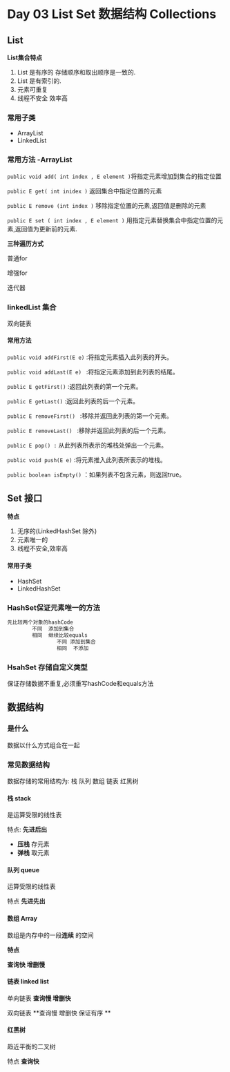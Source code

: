 # Day 03 List Set 数据结构 Collections

## List

**List集合特点**

1. List 是有序的 存储顺序和取出顺序是一致的.
2. List 是有索引的.
3. 元素可重复
4. 线程不安全 效率高

### 常用子类

* ArrayList
* LinkedList

### 常用方法 -ArrayList

` public void add( int index , E element ) `将指定元素增加到集合的指定位置

`public E get( int inidex )` 返回集合中指定位置的元素

` public E remove (int index ) ` 移除指定位置的元素,返回值是删除的元素

` public E set ( int index , E element ) ` 用指定元素替换集合中指定位置的元素,返回值为更新前的元素.

**三种遍历方式**

普通for

增强for

迭代器



### linkedList 集合

双向链表

#### 常用方法

`public void addFirst(E e)`  :将指定元素插入此列表的开头。 

`public void addLast(E e) ` :将指定元素添加到此列表的结尾。 

`public E getFirst()`  :返回此列表的第一个元素。 

` public E getLast() ` :返回此列表的后一个元素。

`public E removeFirst() ` :移除并返回此列表的第一个元素。 

`public E removeLast() ` :移除并返回此列表的后一个元素。

 `public E pop() :` 从此列表所表示的堆栈处弹出一个元素。

`public void push(E e)`  :将元素推入此列表所表示的堆栈。 

`public boolean isEmpty()`  ：如果列表不包含元素，则返回true。





## Set 接口

**特点**

1. 无序的(LinkedHashSet 除外)
2. 元素唯一的
3. 线程不安全,效率高

#### 常用子类

* HashSet
* LinkedHashSet

### HashSet保证元素唯一的方法

```java
先比较两个对象的hashCode
		不同  添加到集合
		相同  继续比较equals
				不同 添加到集合
				相同  不添加
```

### HsahSet 存储自定义类型

保证存储数据不重复,必须重写hashCode和equals方法





## 数据结构

### 是什么

数据以什么方式组合在一起

### 常见数据结构

数据存储的常用结构为: 栈  队列  数组  链表  红黑树

#### 栈 stack

是运算受限的线性表

特点:        **先进后出**

* **压栈** 存元素
* **弹栈** 取元素

#### 队列  queue

运算受限的线性表

特点  **先进先出**



#### 数组 Array

数组是内存中的一段**连续** 的空间

**特点**

**查询快 增删慢**



#### 链表 linked list

单向链表 **查询慢 增删快** 

双向链表  **查询慢 增删快 保证有序 **  



#### 红黑树

趋近平衡的二叉树

特点 **查询快**





